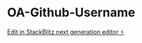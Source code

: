 # OA-Github-Username

[Edit in StackBlitz next generation editor ⚡️](https://stackblitz.com/~/github.com/prasad9797/OA-Github-Username)